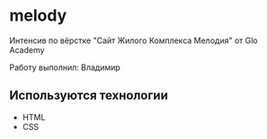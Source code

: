 # melody
Интенсив по вёрстке "Cайт Жилого Комплекса Мелодия" от Glo Academy

Работу выполнил: Владимир

## Используются технологии
- HTML
- CSS
